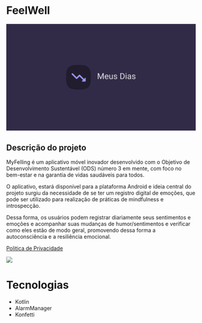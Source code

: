# FeelWell

![feelwell-banner](https://raw.githubusercontent.com/deyvidandrades/MeusDias/master/src/main/meusdias-banner.png)

## Descrição do projeto
MyFelling é um aplicativo móvel inovador desenvolvido com o Objetivo de Desenvolvimento Sustentável (ODS) número 3 em mente, com foco no bem-estar e na garantia de vidas saudáveis para todos. 

O aplicativo, estará disponível para a plataforma Android e ideia central do projeto surgiu da necessidade de se ter um registro digital de emoções, que pode ser utilizado para realização de práticas de mindfulness e introspecção.

Dessa forma, os usuários podem registrar diariamente seus sentimentos e emoções e acompanhar suas mudanças de humor/sentimentos e verificar como eles estão de modo geral, promovendo dessa forma a autoconsciência e a resiliência emocional.

[Politica de Privacidade](https://deyvidandrades.github.io/FeelWell/politica/)

<a href="https://play.google.com/store/apps/details?id=com.deyvidandrades.feelwell" target="_blank">
  <img src="https://play.google.com/intl/en_us/badges/static/images/badges/en_badge_web_generic.png" width="200">
</a>

# Tecnologias

* Kotlin
* AlarmManager
* Konfetti
